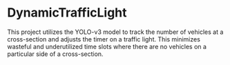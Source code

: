 # DynamicTrafficLight
This project utilizes the YOLO-v3 model to track the number of vehicles at a cross-section and adjusts the timer on a traffic light. This minimizes wasteful and underutilized time slots where there are no vehicles on a particular side of a cross-section.
